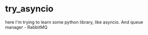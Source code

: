 # try_asyncio


here I'm trying to learn some python library, like asyncio. And queue manager - RabbitMQ
